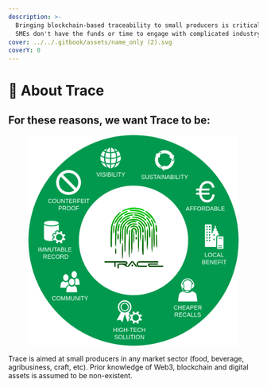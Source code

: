 ```yaml
---
description: >-
  Bringing blockchain-based traceability to small producers is critical, as many
  SMEs don't have the funds or time to engage with complicated industry portals.
cover: ../../.gitbook/assets/name_only (2).svg
coverY: 0
---
```


# 🚀 About Trace

## **For these reasons, we want Trace to be:**

<figure><img src="../../.gitbook/assets/TRACE_producerBenefits_V3_20220520 (1).png" alt=""><figcaption></figcaption></figure>



Trace is aimed at small producers in any market sector (food, beverage, agribusiness, craft, etc). Prior knowledge of Web3, blockchain and digital assets is assumed to be non-existent.
